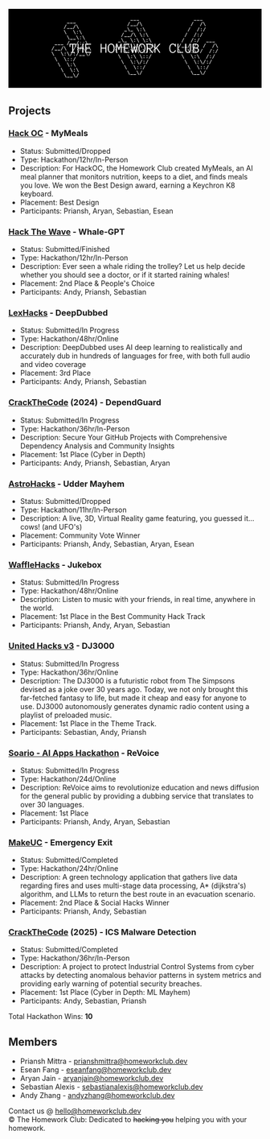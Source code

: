 <img src="media/banner.png"></img>

## Projects
### [Hack OC](https://hackoc.org) - MyMeals
* Status: Submitted/Dropped
* Type: Hackathon/12hr/In-Person
* Description: For HackOC, the Homework Club created MyMeals, an AI meal planner that monitors nutrition, keeps to a diet, and finds meals you love. We won the Best Design award, earning a Keychron K8 keyboard.
* Placement: Best Design
* Participants: Priansh, Aryan, Sebastian, Esean

### [Hack The Wave](https://hackthewave.com) - Whale-GPT
* Status: Submitted/Finished
* Type: Hackathon/12hr/In-Person
* Description: Ever seen a whale riding the trolley? Let us help decide whether you should see a doctor, or if it started raining whales!
* Placement: 2nd Place & People's Choice
* Participants: Andy, Priansh, Sebastian

### [LexHacks](https://lexhackathon.org) - DeepDubbed
* Status: Submitted/In Progress
* Type: Hackathon/48hr/Online
* Description: DeepDubbed uses AI deep learning to realistically and accurately dub in hundreds of languages for free, with both full audio and video coverage
* Placement: 3rd Place
* Participants: Andy, Priansh, Sebastian

### [CrackTheCode](https://crackthecode.dev) (2024) - DependGuard
* Status: Submitted/In Progress
* Type: Hackathon/36hr/In-Person
* Description: Secure Your GitHub Projects with Comprehensive Dependency Analysis and Community Insights
* Placement: 1st Place (Cyber in Depth)
* Participants: Andy, Priansh, Sebastian, Aryan

### [AstroHacks](https://astrohacks.org) - Udder Mayhem
* Status: Submitted/Dropped
* Type: Hackathon/11hr/In-Person
* Description: A live, 3D, Virtual Reality game featuring, you guessed it... cows! (and UFO's)
* Placement: Community Vote Winner
* Participants: Priansh, Andy, Sebastian, Aryan, Esean

### [WaffleHacks](https://wafflehacks.org) - Jukebox
* Status: Submitted/In Progress
* Type: Hackathon/48hr/Online
* Description: Listen to music with your friends, in real time, anywhere in the world.
* Placement: 1st Place in the Best Community Hack Track
* Participants: Priansh, Andy, Aryan, Sebastian

### [United Hacks v3](https://unitedhacks.hackunited.org/) - DJ3000
* Status: Submitted/In Progress
* Type: Hackathon/36hr/Online
* Description: The DJ3000 is a futuristic robot from The Simpsons devised as a joke over 30 years ago. Today, we not only brought this far-fetched fantasy to life, but made it cheap and easy for anyone to use. DJ3000 autonomously generates dynamic radio content using a playlist of preloaded music.
* Placement: 1st Place in the Theme Track.
* Participants: Sebastian, Andy, Priansh

### [Soario - AI Apps Hackathon](https://soario.devpost.com/) - ReVoice
* Status: Submitted/In Progress
* Type: Hackathon/24d/Online
* Description: ReVoice aims to revolutionize education and news diffusion for the general public by providing a dubbing service that translates to over 30 languages.
* Placement: 1st Place
* Participants: Priansh, Andy, Aryan, Sebastian

### [MakeUC](https://makeuc.io/) - Emergency Exit 
* Status: Submitted/Completed
* Type: Hackathon/24hr/Online
* Description: A green technology application that gathers live data regarding fires and uses multi-stage data processing, A* (dijkstra's) algorithm, and LLMs to return the best route in an evacuation scenario.
* Placement: 2nd Place & Social Hacks Winner
* Participants: Priansh, Andy, Sebastian

### [CrackTheCode](https://crackthecode.dev) (2025) - ICS Malware Detection
* Status: Submitted/Completed
* Type: Hackathon/36hr/In-Person
* Description:  A project to protect Industrial Control Systems from cyber attacks by detecting anomalous behavior patterns in system metrics and providing early warning of potential security breaches.
* Placement: 1st Place (Cyber in Depth: ML Mayhem)
* Participants: Andy, Sebastian, Priansh

Total Hackathon Wins: **10**

## Members
* Priansh Mittra - prianshmittra@homeworkclub.dev
* Esean Fang - eseanfang@homeworkclub.dev
* Aryan Jain - aryanjain@homeworkclub.dev
* Sebastian Alexis - sebastianalexis@homeworkclub.dev
* Andy Zhang - andyzhang@homeworkclub.dev


Contact us @ [hello@homeworkclub.dev](mailto:hello@homeworkclub.dev)<br>
©️ The Homework Club: Dedicated to ~~hacking you~~ helping you with your homework.
